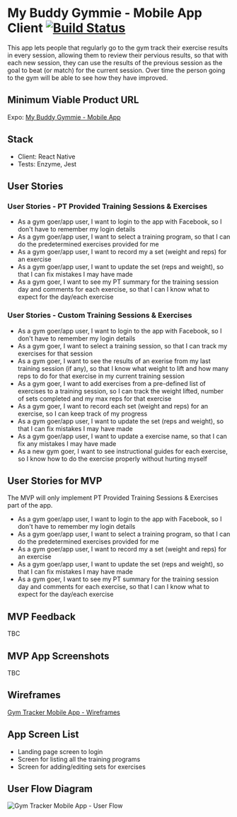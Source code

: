 # My Buddy Gymmie - Mobile App Client  [![Build Status](https://travis-ci.org/abandisch/gt-mobile.svg?branch=master)](https://travis-ci.org/abandisch/gt-mobile)

This app lets people that regularly go to the gym track their exercise results in every session, allowing them to review their pervious results, so that with each new session, they can use the results of the previous session as the goal to beat (or match) for the current session. Over time the person going to the gym will be able to see how they have improved.

## Minimum Viable Product URL

Expo: [My Buddy Gymmie - Mobile App](https://expo.io/@alexb/my-buddy-gymmie)

## Stack

* Client: React Native
* Tests: Enzyme, Jest

## User Stories

### User Stories - PT Provided Training Sessions & Exercises

* As a gym goer/app user, I want to login to the app with Facebook, so I don't have to remember my login details
* As a gym goer/app user, I want to select a training program, so that I can do the predetermined exercises provided for me
* As a gym goer/app user, I want to record my a set (weight and reps) for an exercise
* As a gym goer/app user, I want to update the set (reps and weight), so that I can fix mistakes I may have made
* As a gym goer, I want to see my PT summary for the training session day and comments for each exercise, so that I can I know what to expect for the day/each exercise

### User Stories - Custom Training Sessions & Exercises

* As a gym goer/app user, I want to login to the app with Facebook, so I don't have to remember my login details
* As a gym goer, I want to select a training session, so that I can track my exercises for that session
* As a gym goer, I want to see the results of an exerise from my last training session (if any), so that I know what weight to lift and how many reps to do for that exercise in my current training session
* As a gym goer, I want to add exercises from a pre-defined list of exercises to a training session, so I can track the weight lifted, number of sets completed and my max reps for that exercise
* As a gym goer, I want to record each set (weight and reps) for an exercise, so I can keep track of my progress
* As a gym goer/app user, I want to update the set (reps and weight), so that I can fix mistakes I may have made
* As a gym goer/app user, I want to update a exercise name, so that I can fix any mistakes I may have made
* As a new gym goer, I want to see instructional guides for each exercise, so I know how to do the exercise properly without hurting myself

## User Stories for MVP

The MVP will only implement PT Provided Training Sessions & Exercises part of the app.

* As a gym goer/app user, I want to login to the app with Facebook, so I don't have to remember my login details
* As a gym goer/app user, I want to select a training program, so that I can do the predetermined exercises provided for me
* As a gym goer/app user, I want to record my a set (weight and reps) for an exercise
* As a gym goer/app user, I want to update the set (reps and weight), so that I can fix mistakes I may have made
* As a gym goer, I want to see my PT summary for the training session day and comments for each exercise, so that I can I know what to expect for the day/each exercise

## MVP Feedback

TBC

## MVP App Screenshots

TBC

## Wireframes

[Gym Tracker Mobile App - Wireframes]( https://alexb-gt-wireframes.netlify.com/)

## App Screen List

* Landing page screen to login 
* Screen for listing all the training programs
* Screen for adding/editing sets for exercises

## User Flow Diagram

![Gym Tracker Mobile App - User Flow](https://github.com/abandisch/gym-tracker-mobile/blob/master/resources/mobile-app-user-flow.jpg)